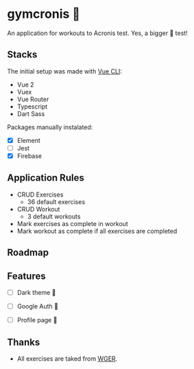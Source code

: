 # gymcronis 💪

An application for workouts to Acronis test. Yes, a bigger 💪 test!

## Stacks
The initial setup was made with [Vue CLI](https://cli.vuejs.org/):

- Vue 2
- Vuex
- Vue Router
- Typescript
- Dart Sass

Packages manually instalated:

- [x] Element
- [ ] Jest
- [x] Firebase

## Application Rules
- CRUD Exercises
  - 36 default exercises
- CRUD Workout
  - 3 default workouts
- Mark exercises as complete in workout
- Mark workout as complete if all exercises are completed
## Roadmap


## Features
- [ ] Dark theme 🌙
- [ ] Google Auth 🔐
- [ ] Profile page 🧔


## Thanks
- All exercises are taked from [WGER](https://wger.de/). 